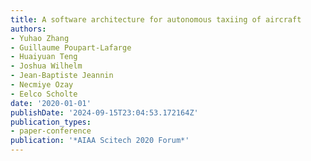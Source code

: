 ```yaml
---
title: A software architecture for autonomous taxiing of aircraft
authors:
- Yuhao Zhang
- Guillaume Poupart-Lafarge
- Huaiyuan Teng
- Joshua Wilhelm
- Jean-Baptiste Jeannin
- Necmiye Ozay
- Eelco Scholte
date: '2020-01-01'
publishDate: '2024-09-15T23:04:53.172164Z'
publication_types:
- paper-conference
publication: '*AIAA Scitech 2020 Forum*'
---
```

